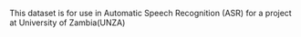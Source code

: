 This dataset is for use in Automatic Speech Recognition (ASR) for a project at University of Zambia(UNZA)
